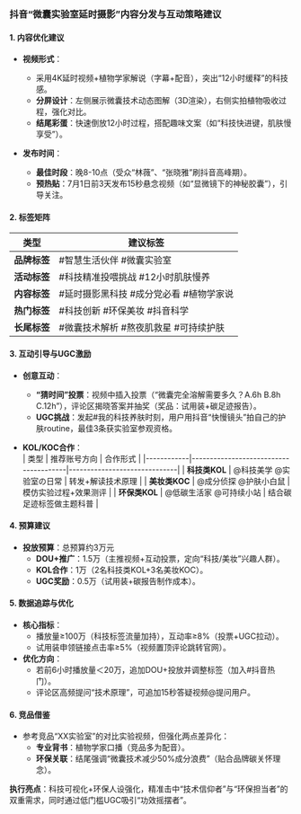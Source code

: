 ### **抖音“微囊实验室延时摄影”内容分发与互动策略建议**

#### **1. 内容优化建议**
- **视频形式**：  
  - 采用4K延时视频+植物学家解说（字幕+配音），突出“12小时缓释”的科技感。  
  - **分屏设计**：左侧展示微囊技术动态图解（3D渲染），右侧实拍植物吸收过程，强化对比。  
  - **结尾彩蛋**：快速倒放12小时过程，搭配趣味文案（如“科技快进键，肌肤慢享受”）。  

- **发布时间**：  
  - **最佳时段**：晚8-10点（受众“林薇”、“张晓雅”刷抖音高峰期）。  
  - **预热贴**：7月1日前3天发布15秒悬念视频（如“显微镜下的神秘胶囊”），引导关注。  

#### **2. 标签矩阵**  
| 类型       | 建议标签                                                                 |
|------------|--------------------------------------------------------------------------|
| **品牌标签** | #智慧生活伙伴 #微囊实验室                                               |
| **活动标签** | #科技精准投喂挑战 #12小时肌肤慢养                                       |
| **内容标签** | #延时摄影黑科技 #成分党必看 #植物学家说                                 |
| **热门标签** | #科技创新 #环保美妆 #抖音科学                                           |
| **长尾标签** | #微囊技术解析 #熬夜肌救星 #可持续护肤                                   |

#### **3. 互动引导与UGC激励**  
- **创意互动**：  
  - **“猜时间”投票**：视频中插入投票（“微囊完全溶解需要多久？A.6h B.8h C.12h”），评论区揭晓答案并抽奖（奖品：试用装+碳足迹报告）。  
  - **UGC挑战**：发起#我的科技养肤时刻，用户用抖音“快慢镜头”拍自己的护肤routine，最佳3条获实验室参观资格。  

- **KOL/KOC合作**：  
  | 类型       | 推荐账号方向                          | 合作形式                     |
  |------------|---------------------------------------|------------------------------|
  | **科技类KOL** | @科技美学 @实验室の日常               | 转发+解读技术原理            |
  | **美妆类KOC** | @成分侦探 @护肤小白鼠                 | 模仿实验过程+效果测评        |
  | **环保类KOL** | @低碳生活家 @可持续小站               | 结合碳足迹标签做主题科普     |

#### **4. 预算建议**  
- **投放预算**：总预算约3万元  
  - **DOU+推广**：1.5万（主推视频+互动投票，定向“科技/美妆”兴趣人群）。  
  - **KOL合作**：1万（2名科技类KOL+3名美妆KOC）。  
  - **UGC奖励**：0.5万（试用装+碳报告制作成本）。  

#### **5. 数据追踪与优化**  
- **核心指标**：  
  - 播放量≥100万（科技标签流量加持），互动率≥8%（投票+UGC拉动）。  
  - 试用装申领链接点击率≥5%（视频置顶评论跳转官网）。  
- **优化方向**：  
  - 若前6小时播放量＜20万，追加DOU+投放并调整标签（加入#抖音热门）。  
  - 评论区高频提问“技术原理”，可追加15秒答疑视频@提问用户。  

#### **6. 竞品借鉴**  
- 参考竞品“XX实验室”的对比实验视频，但强化两点差异化：  
  - **专业背书**：植物学家口播（竞品多为配音）。  
  - **环保关联**：结尾强调“微囊技术减少50%成分浪费”（贴合品牌碳关怀理念）。  

**执行亮点**：科技可视化+环保人设强化，精准击中“技术信仰者”与“环保担当者”的双重需求，同时通过低门槛UGC吸引“功效摇摆者”。